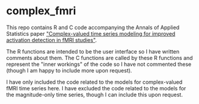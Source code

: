 # complex_fmri
This repo contains R and C code accompanying the Annals of Applied Statistics paper 
["Complex-valued time series modeling for improved activation detection in fMRI studies"](https://projecteuclid.org/euclid.aoas/1536652961).

The R functions are intended to be the user interface so I have written comments about them.  The C functions are called by these R functions and represent the "inner workings" of the code so I have not commented these (though I am happy to include more upon request).

I have only included the code related to the models for complex-valued fMRI time series here.  I have excluded the code related to the models for the magnitude-only time series, though I can include this upon request.
